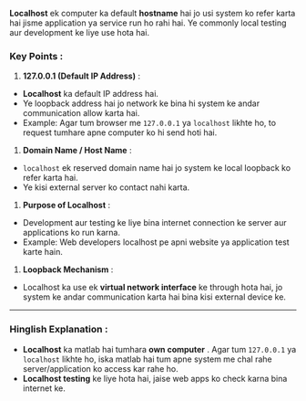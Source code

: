 **Localhost** ek computer ka default **hostname** hai jo usi system ko refer karta hai jisme application ya service run ho rahi hai. Ye commonly local testing aur development ke liye use hota hai.

### **Key Points** :

1. **127.0.0.1 (Default IP Address)** :

* **Localhost** ka default IP address hai.
* Ye loopback address hai jo network ke bina hi system ke andar communication allow karta hai.
* Example: Agar tum browser me `127.0.0.1` ya `localhost` likhte ho, to request tumhare apne computer ko hi send hoti hai.

1. **Domain Name / Host Name** :

* `localhost` ek reserved domain name hai jo system ke local loopback ko refer karta hai.
* Ye kisi external server ko contact nahi karta.

1. **Purpose of Localhost** :

* Development aur testing ke liye bina internet connection ke server aur applications ko run karna.
* Example: Web developers localhost pe apni website ya application test karte hain.

1. **Loopback Mechanism** :

* Localhost ka use ek **virtual network interface** ke through hota hai, jo system ke andar communication karta hai bina kisi external device ke.

---

### **Hinglish Explanation** :

* **Localhost** ka matlab hai tumhara  **own computer** . Agar tum `127.0.0.1` ya `localhost` likhte ho, iska matlab hai tum apne system me chal rahe server/application ko access kar rahe ho.
* **Localhost testing** ke liye hota hai, jaise web apps ko check karna bina internet ke.
